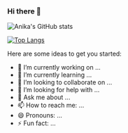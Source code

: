 ### Hi there 👋

![Anika's GitHub stats](https://github-readme-stats.vercel.app/api?username=anikajb92&hide=contribs,prs)

[![Top Langs](https://github-readme-stats.vercel.app/api/top-langs/?username=anikajb92&layout=compact)](https://github.com/anikajb92/github-readme-stats)



Here are some ideas to get you started:

- 🔭 I’m currently working on ...
- 🌱 I’m currently learning ...
- 👯 I’m looking to collaborate on ...
- 🤔 I’m looking for help with ...
- 💬 Ask me about ...
- 📫 How to reach me: ...
- 😄 Pronouns: ...
- ⚡ Fun fact: ...
